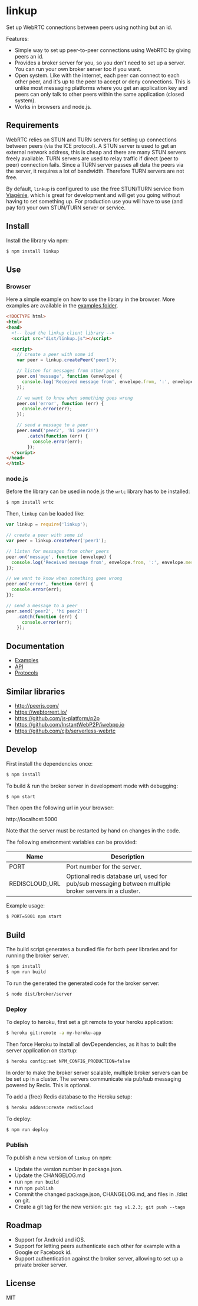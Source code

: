 # linkup

Set up WebRTC connections between peers using nothing but an id.

Features:

- Simple way to set up peer-to-peer connections using WebRTC by giving
  peers an id.
- Provides a broker server for you, so you don't need to set up a
  server. You can run your own broker server too if you want.
- Open system. Like with the internet, each peer can connect to each other
  peer, and it's up to the peer to accept or deny connections. This is unlike
  most messaging platforms where you get an application key and peers can only
  talk to other peers within the same application (closed system).
- Works in browsers and node.js.


## Requirements

WebRTC relies on STUN and TURN servers for setting up connections between peers (via the ICE protocol). A STUN server is used to get an external network address, this is cheap and there are many STUN servers freely available. TURN servers are used to relay traffic if direct (peer to peer) connection fails. Since a TURN server passes all data the peers via the server, it requires a lot of bandwidth. Therefore TURN servers are not free.

By default, `linkup` is configured to use the free STUN/TURN service from [Viagénie](http://numb.viagenie.ca/), which is great for development and will get you going without having to set something up. For production use you will have to use (and pay for) your own STUN/TURN server or service.


## Install

Install the library via npm:

```bash
$ npm install linkup
```


## Use

### Browser

Here a simple example on how to use the library in the browser.
More examples are available in the [examples folder](./examples).

```html
<!DOCTYPE html>
<html>
<head>
  <!-- load the linkup client library -->
  <script src="dist/linkup.js"></script>

  <script>
    // create a peer with some id
    var peer = linkup.createPeer('peer1');

    // listen for messages from other peers
    peer.on('message', function (envelope) {
      console.log('Received message from', envelope.from, ':', envelope.message);
    });

    // we want to know when something goes wrong
    peer.on('error', function (err) {
      console.error(err);
    });

    // send a message to a peer
    peer.send('peer2', 'hi peer2!')
        .catch(function (err) {
          console.error(err);
        });
  </script>
</head>
</html>
```

### node.js

Before the library can be used in node.js the `wrtc` library has to be installed:

```bash
$ npm install wrtc
```

Then, `linkup` can be loaded like:

```js
var linkup = require('linkup');

// create a peer with some id
var peer = linkup.createPeer('peer1');

// listen for messages from other peers
peer.on('message', function (envelope) {
  console.log('Received message from', envelope.from, ':', envelope.message);
});

// we want to know when something goes wrong
peer.on('error', function (err) {
  console.error(err);
});

// send a message to a peer
peer.send('peer2', 'hi peer2!')
    .catch(function (err) {
      console.error(err);
    });
```

## Documentation

- [Examples](https://github.com/enmasseio/linkup/blob/master/examples/)
- [API](https://github.com/enmasseio/linkup/blob/master/docs/api.md)
- [Protocols](https://github.com/enmasseio/linkup/blob/master/docs/protocols.md)


## Similar libraries

- http://peerjs.com/
- https://webtorrent.io/
- https://github.com/js-platform/p2p
- https://github.com/InstantWebP2P/iwebpp.io
- https://github.com/cjb/serverless-webrtc



## Develop

First install the dependencies once:

```bash
$ npm install
```

To build & run the broker server in development mode with debugging:

```bash
$ npm start
```

Then open the following url in your browser:

http://localhost:5000

Note that the server must be restarted by hand on changes in the code.

The following environment variables can be provided:

Name           | Description
-------------- | -----------
PORT           | Port number for the server.
REDISCLOUD_URL | Optional redis database url, used for pub/sub messaging between multiple broker servers in a cluster.

Example usage:

```bash
$ PORT=5001 npm start
```


## Build

The build script generates a bundled file for both peer libraries and for running the broker server.

```bash
$ npm install
$ npm run build
```

To run the generated the generated code for the broker server:

```bash
$ node dist/broker/server
```

### Deploy

To deploy to heroku, first set a git remote to your heroku application:

```bash
$ heroku git:remote -a my-heroku-app
```

Then force Heroku to install all devDependencies, as it has to built the server application on startup:

```bash
$ heroku config:set NPM_CONFIG_PRODUCTION=false
```

In order to make the broker server scalable, multiple broker servers can be be set up in a cluster. The servers communicate via pub/sub messaging powered by Redis. This is optional.

To add a (free) Redis database to the Heroku setup:

```bash
$ heroku addons:create rediscloud
```

To deploy:

```bash
$ npm run deploy
```

### Publish

To publish a new version of `linkup` on npm:

- Update the version number in package.json.
- Update the CHANGELOG.md
- run `npm run build`
- run `npm publish`
- Commit the changed package.json, CHANGELOG.md, and files in ./dist on git.
- Create a git tag for the new version: `git tag v1.2.3; git push --tags`


## Roadmap

- Support for Android and iOS.
- Support for letting peers authenticate each other for example with
  a Google or Facebook id.
- Support authentication against the broker server, allowing to set up
  a private broker server.


## License

MIT
